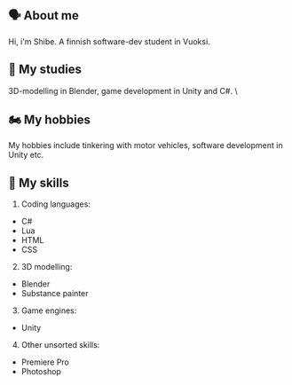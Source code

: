 ## 🗣️ About me
Hi, i'm Shibe. A finnish software-dev student in Vuoksi.
## 📖 My studies
3D-modelling in Blender, game development in Unity and C#. \
## 🏍️ My hobbies
My hobbies include tinkering with motor vehicles, software development in Unity etc.
## 🗿 My skills
1. Coding languages:
  - C#
  - Lua
  - HTML
  - CSS
2. 3D modelling:
  - Blender
  - Substance painter
3. Game engines:
  - Unity
4. Other unsorted skills:
  - Premiere Pro
  - Photoshop
